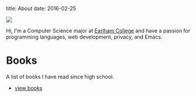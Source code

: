 title: About
date: 2016-02-25

<img id="gravatar" src="http://gravatar.com/avatar/a7ac2308cba2a8ea8038f16514ced9b1?s=200" />

Hi, I'm a Computer Science major at [Earlham College](http://earlham.edu/) and have a passion for programming languages, web development, privacy, and Emacs.


# Books
A list of books I have read since high school.

- [view books](https://github.com/anschwa/books)
